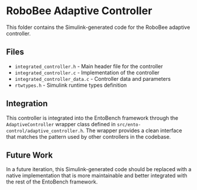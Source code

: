 # RoboBee Adaptive Controller

This folder contains the Simulink-generated code for the RoboBee adaptive controller. 

## Files

- `integrated_controller.h` - Main header file for the controller
- `integrated_controller.c` - Implementation of the controller
- `integrated_controller_data.c` - Controller data and parameters
- `rtwtypes.h` - Simulink runtime types definition

## Integration

This controller is integrated into the EntoBench framework through the `AdaptiveController` wrapper class defined in `src/ento-control/adaptive_controller.h`. The wrapper provides a clean interface that matches the pattern used by other controllers in the codebase.

## Future Work

In a future iteration, this Simulink-generated code should be replaced with a native implementation that is more maintainable and better integrated with the rest of the EntoBench framework. 